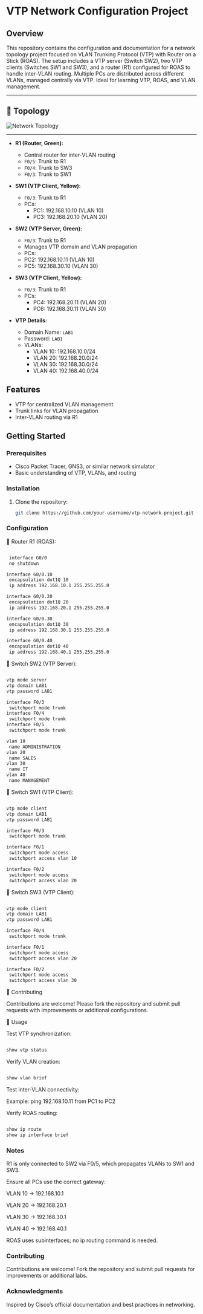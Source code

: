 # VTP Network Configuration Project

## Overview

This repository contains the configuration and documentation for a network topology project focused on VLAN Trunking Protocol (VTP) with Router on a Stick (ROAS). The setup includes a VTP server (Switch SW2), two VTP clients (Switches SW1 and SW3), and a router (R1) configured for ROAS to handle inter-VLAN routing. Multiple PCs are distributed across different VLANs, managed centrally via VTP. Ideal for learning VTP, ROAS, and VLAN management.

---

## 🧭 Topology

![Network Topology](Topology.png)

---

- **R1 (Router, Green):**
  - Central router for inter-VLAN routing
  - `F0/5`: Trunk to R1
  - `F0/4`: Trunk to SW3
  - `F0/3`: Trunk to SW1

- **SW1 (VTP Client, Yellow):**
  - `F0/3`: Trunk to R1
  - PCs:
    - PC1: 192.168.10.10 (VLAN 10)
    - PC3: 192.168.20.10 (VLAN 20)

- **SW2 (VTP Server, Green):**
  - `F0/3`: Trunk to R1
  - Manages VTP domain and VLAN propagation
  -  PCs:
    - PC2: 192.168.10.11 (VLAN 10)
    - PC5: 192.168.30.10 (VLAN 30)

- **SW3 (VTP Client, Yellow):**
  - `F0/3`: Trunk to R1
  - PCs:
    - PC4: 192.168.20.11 (VLAN 20)
    - PC6: 192.168.30.11 (VLAN 30)

- **VTP Details:**
  - Domain Name: `LAB1`
  - Password: `LAB1`
  - VLANs:
    - VLAN 10: 192.168.10.0/24
    - VLAN 20: 192.168.20.0/24
    - VLAN 30: 192.168.30.0/24
    - VLAN 40: 192.168.40.0/24

## Features
- VTP for centralized VLAN management
- Trunk links for VLAN propagation
- Inter-VLAN routing via R1

## Getting Started

### Prerequisites
- Cisco Packet Tracer, GNS3, or similar network simulator
- Basic understanding of VTP, VLANs, and routing

### Installation
1. Clone the repository:
   ```bash
   git clone https://github.com/your-username/vtp-network-project.git

### Configuration
📍 Router R1 (ROAS):

```bash

 interface G0/0
 no shutdown

interface G0/0.10
 encapsulation dot1Q 10
 ip address 192.168.10.1 255.255.255.0

interface G0/0.20
 encapsulation dot1Q 20
 ip address 192.168.20.1 255.255.255.0

interface G0/0.30
 encapsulation dot1Q 30
 ip address 192.168.30.1 255.255.255.0

interface G0/0.40
 encapsulation dot1Q 40
 ip address 192.168.40.1 255.255.255.0

```

📍 Switch SW2 (VTP Server):

```bash

vtp mode server
vtp domain LAB1
vtp password LAB1

interface F0/3
 switchport mode trunk
interface F0/4
 switchport mode trunk
interface F0/5
 switchport mode trunk

vlan 10
 name ADMINISTRATION 
vlan 20
 name SALES
vlan 30
 name IT
vlan 40
 name MANAGEMENT

```

📍 Switch SW1 (VTP Client):

```bash

vtp mode client
vtp domain LAB1
vtp password LAB1

interface F0/3
 switchport mode trunk

interface F0/1
 switchport mode access
 switchport access vlan 10

interface F0/2
 switchport mode access
 switchport access vlan 20

```

📍 Switch SW3 (VTP Client):


```bash

vtp mode client
vtp domain LAB1
vtp password LAB1

interface F0/4
 switchport mode trunk

interface F0/1
 switchport mode access
 switchport access vlan 20

interface F0/2
 switchport mode access
 switchport access vlan 30

```

📍 Contributing

Contributions are welcome! Please fork the repository and submit pull requests with improvements or additional configurations.

📍 Usage

Test VTP synchronization:

```bash

show vtp status

```

Verify VLAN creation:

```bash

show vlan brief


```

Test inter-VLAN connectivity:

Example: ping 192.168.10.11 from PC1 to PC2

Verify ROAS routing:

```bash

show ip route
show ip interface brief

```

### Notes

R1 is only connected to SW2 via F0/5, which propagates VLANs to SW1 and SW3.

Ensure all PCs use the correct gateway:

VLAN 10 → 192.168.10.1

VLAN 20 → 192.168.20.1

VLAN 30 → 192.168.30.1

VLAN 40 → 192.168.40.1

ROAS uses subinterfaces; no ip routing command is needed.

### Contributing
Contributions are welcome!
Fork the repository and submit pull requests for improvements or additional labs.

### Acknowledgments
Inspired by Cisco’s official documentation and best practices in networking.

